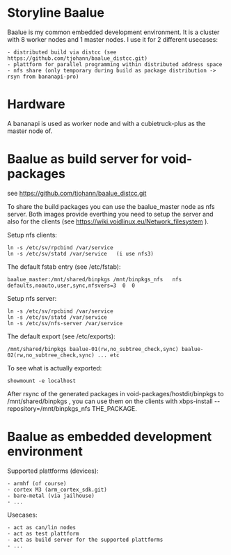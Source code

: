 Storyline Baalue
================

Baalue is my common embedded development environment. It is a cluster with 8 worker nodes and 1 master nodes. I use it for 2 different usecases:

	- distributed build via distcc (see https://github.com/tjohann/baalue_distcc.git)
	- plattform for parallel programming within distributed address space
	- nfs share (only temporary during build as package distribution -> rsyn from bananapi-pro)


Hardware
========

A bananapi is used as worker node and with a cubietruck-plus as the master node of.


Baalue as build server for void-packages
========================================

see https://github.com/tjohann/baalue_distcc.git

To share the build packages you can use the baalue_master node as nfs server. Both images provide everthing you need to setup the server and also for the clients (see https://wiki.voidlinux.eu/Network_filesystem ).

Setup nfs clients:

	ln -s /etc/sv/rpcbind /var/service
	ln -s /etc/sv/statd /var/service   (i use nfs3)

The default fstab entry (see /etc/fstab):

	baalue_master:/mnt/shared/binpkgs /mnt/binpkgs_nfs   nfs defaults,noauto,user,sync,nfsvers=3  0  0

Setup nfs server:

	ln -s /etc/sv/rpcbind /var/service
	ln -s /etc/sv/statd /var/service
	ln -s /etc/sv/nfs-server /var/service

The default export (see /etc/exports):

	/mnt/shared/binpkgs baalue-01(rw,no_subtree_check,sync) baalue-02(rw,no_subtree_check,sync) ... etc

To see what is actually exported:

	showmount -e localhost

After rsync of the generated packages in void-packages/hostdir/binpkgs to /mnt/shared/binpkgs , you can use them on the clients with
xbps-install --repository=/mnt/binpkgs_nfs THE_PACKAGE.


Baalue as embedded development environment
==========================================

Supported plattforms (devices):

	- armhf (of course)
	- cortex M3 (arm_cortex_sdk.git)
	- bare-metal (via jailhouse)
	- ...

Usecases:

	- act as can/lin nodes
	- act as test plattform
	- act as build server for the supported plattforms
	- ...


